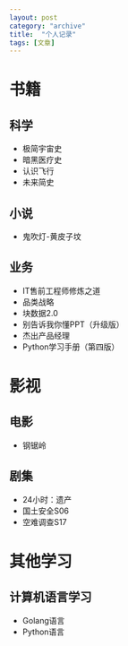 ```yaml
---
layout: post
category: "archive"
title:  "个人记录"
tags: [文章]
---
```


# 书籍

## 科学

* 极简宇宙史
* 暗黑医疗史
* 认识飞行
* 未来简史





## 小说

* 鬼吹灯-黄皮子坟





## 业务

* IT售前工程师修炼之道
* 品类战略
* 块数据2.0
* 别告诉我你懂PPT（升级版）
* 杰出产品经理
* Python学习手册（第四版）







# 影视

## 电影

* 钢锯岭





## 剧集

* 24小时：遗产
* 国土安全S06
* 空难调查S17








# 其他学习

## 计算机语言学习

* Golang语言
* Python语言




